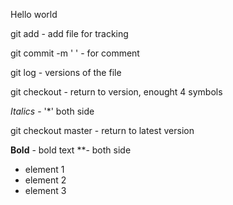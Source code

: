 Hello world

git add - add file for tracking

git commit -m '   ' - for comment

git log - versions of the file

git checkout - return to version, enought 4 symbols

*Italics* - '*' both side

git checkout master - return to latest version

**Bold** - bold text **- both side 

* element 1
* element 2
* element 3